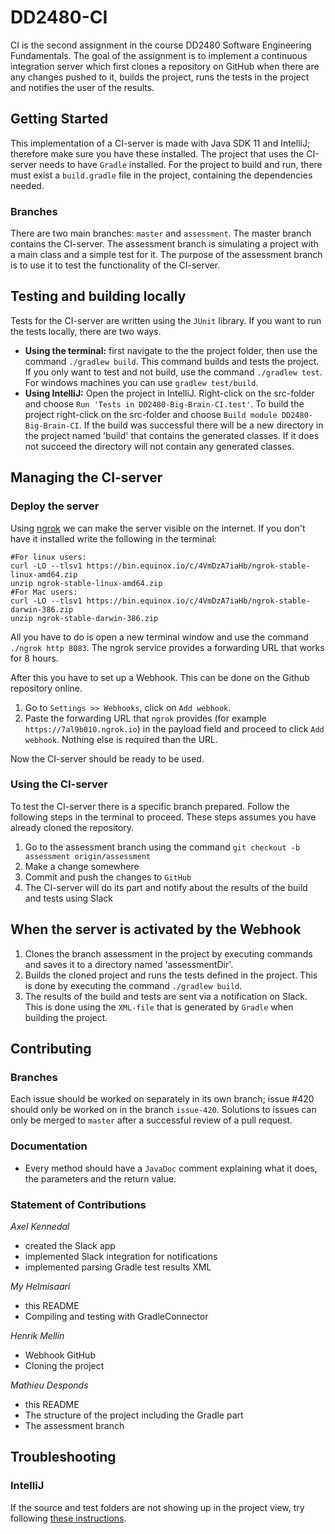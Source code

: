 # DD2480-CI
CI is the second assignment in the course DD2480 Software Engineering Fundamentals. The goal of the assignment is to implement a continuous integration server which first clones a repository on GitHub when there are any changes pushed to it, builds the project, runs the tests in the project and notifies the user of the results. 

## Getting Started
This implementation of a CI-server is made with Java SDK 11 and IntelliJ; therefore make sure you have these installed. The project that uses the CI-server needs to have `Gradle` installed. For the project to build and run, there must exist a `build.gradle` file in the project, containing the dependencies needed.

### Branches
There are two main branches: `master` and `assessment`. The master branch contains the CI-server. The assessment branch is simulating a project with a main class and a simple test for it. The purpose of the assessment branch is to use it to test the functionality of the CI-server. 

## Testing and building locally
Tests for the CI-server are written using the `JUnit` library. If you want to run the tests locally, there are two ways.
* **Using the terminal:** first navigate to the the project folder, then use the command `./gradlew build`. This command builds and tests the project. If you only want to test and not build, use the command `./gradlew test`. For windows machines you can use `gradlew test/build`.
* **Using IntelliJ:** Open the project in IntelliJ. Right-click on the src-folder and choose `Run 'Tests in DD2480-Big-Brain-CI.test'`. To build the project right-click on the src-folder and choose  `Build module DD2480-Big-Brain-CI`.
If the build was successful there will be a new directory in the project named 'build' that contains the generated classes. If it does not succeed the directory will not contain any generated classes.

## Managing the CI-server
### Deploy the server
Using [ngrok](https://ngrok.com/) we can make the server visible on the internet. 
If you don't have it installed write the following in the terminal:

```
#For linux users: 
curl -LO --tlsv1 https://bin.equinox.io/c/4VmDzA7iaHb/ngrok-stable-linux-amd64.zip
unzip ngrok-stable-linux-amd64.zip 
#For Mac users:
curl -LO --tlsv1 https://bin.equinox.io/c/4VmDzA7iaHb/ngrok-stable-darwin-386.zip
unzip ngrok-stable-darwin-386.zip
```

All you have to do is open a new terminal window and use the command `./ngrok http 8083`. The ngrok service provides a forwarding URL that works for 8 hours.

After this you have to set up a Webhook. This can be done on the Github repository online.
1. Go to `Settings >> Webhooks`, click on `Add webhook`.
1. Paste the forwarding URL that `ngrok` provides (for example `https://7al9b010.ngrok.io`) in the payload field and proceed to click `Add webhook`. Nothing else is required than the URL.

Now the CI-server should be ready to be used. 

### Using the CI-server
To test the CI-server there is a specific branch prepared. Follow the following steps in the terminal to proceed. These steps assumes you have already cloned the repository.
1. Go to the assessment branch using the command `git checkout -b assessment origin/assessment`
1. Make a change somewhere
1. Commit and push the changes to `GitHub`
1. The CI-server will do its part and notify about the results of the build and tests using Slack

## When the server is activated by the Webhook
1. Clones the branch assessment in the project by executing commands and saves it to a directory named 'assessmentDir'.
1. Builds the cloned project and runs the tests defined in the project. This is done by executing the command `./gradlew build`.
1. The results of the build and tests are sent via a notification on Slack. This is done using the `XML-file` that is generated by `Gradle` when building the project.

## Contributing
### Branches
Each issue should be worked on separately in its own branch; issue #420 should only be worked on in the branch `issue-420`. Solutions to issues can only be merged to `master` after a successful review of a pull request.

### Documentation
* Every method should have a `JavaDoc` comment explaining what it does, the parameters and the return value. 

### Statement of Contributions
_Axel Kennedal_
* created the Slack app
* implemented Slack integration for notifications
* implemented parsing Gradle test results XML
    
_My Helmisaari_
 * this README
 * Compiling and testing with GradleConnector

       
_Henrik Mellin_
 * Webhook GitHub
 * Cloning the project

   
_Mathieu Desponds_
 * this README
 * The structure of the project including the Gradle part 
 * The assessment branch 
    
## Troubleshooting
### IntelliJ
If the source and test folders are not showing up in the project view, try following [these instructions](https://stackoverflow.com/questions/5816419/intellij-does-not-show-project-folders).
